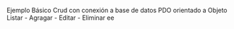 Ejemplo Básico
Crud con conexión a base de datos PDO orientado a Objeto
Listar - Agragar - Editar - Eliminar
ee
